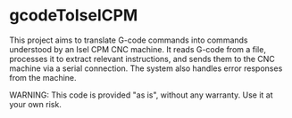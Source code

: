 # gcodeToIselCPM
This project aims to translate G-code commands into commands understood by an Isel CPM CNC machine. It reads G-code from a file, processes it to extract relevant instructions, and sends them to the CNC machine via a serial connection. The system also handles error responses from the machine.

WARNING: This code is provided "as is", without any warranty. Use it at your own risk.

